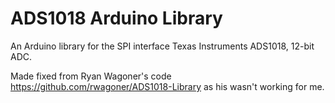 # ADS1018 Arduino Library

An Arduino library for the SPI interface Texas Instruments ADS1018, 12-bit ADC.

Made fixed from Ryan Wagoner's code <https://github.com/rwagoner/ADS1018-Library> as his wasn't working for me.

